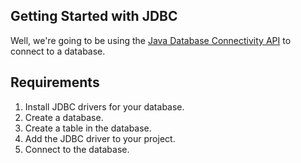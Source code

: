 ## Getting Started with JDBC

Well, we're going to be using the [Java Database Connectivity API](https://docs.oracle.com/javase/8/docs/api/java/sql/package-summary.html) to connect to a database.

## Requirements

1. Install JDBC drivers for your database.
2. Create a database.
3. Create a table in the database.
4. Add the JDBC driver to your project.
5. Connect to the database.